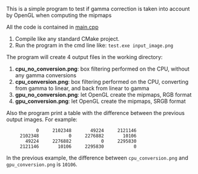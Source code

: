 This is a simple program to test if gamma correction is taken into account by OpenGL when computing the mipmaps

All the code is contained in [main.cpp](https://github.com/tuket/test_mipmaps_gamma_correction_2/blob/master/src/main.cpp)

1) Compile like any standard CMake project.
2) Run the program in the cmd line like: `test.exe input_image.png`

The program will create 4 output files in the working directory:
1) **cpu_no_conversion.png**: box filtering performed on the CPU, without any gamma conversions
2) **cpu_conversion.png**: box filtering performed on the CPU, converting from gamma to linear, and back from linear to gamma
3) **gpu_no_conversion.png**: let OpenGL create the mipmaps, RGB format
4) **gpu_conversion.png**: let OpenGL create the mipmaps, SRGB format

Also the program print a table with the difference between the previous output images. For example:
```
           0     2102348       49224     2121146
     2102348           0     2276882       10106
       49224     2276882           0     2295830
     2121146       10106     2295830           0
```

In the previous example, the difference between `cpu_conversion.png` and `gpu_conversion.png` is `10106`.

